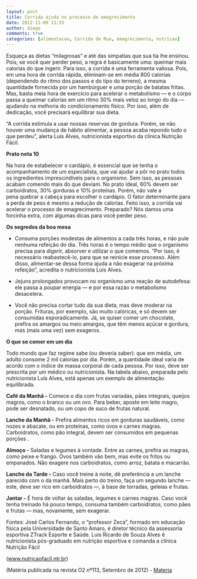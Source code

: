 ```yaml
---
layout: post
title: Corrida ajuda no processo de emagrecimento
date: 2012-11-09 13:33
author: diego
comments: true
categories: [alimentacao, Corrida de Rua, emagrecimento, nutricao]
---
```

Esqueça as dietas “milagrosas” e até das simpatias que sua tia lhe ensinou. Pois, se você quer perder peso, a regra é basicamente uma: queimar mais calorias do que ingerir. Para isso, a corrida é uma ferramenta valiosa. Pois, em uma hora de corrida rápida, eliminam-se em média 800 calorias (dependendo do ritmo dos passos e do tipo do terreno), a mesma quantidade fornecida por um hambúrguer e uma porção de batatas fritas. Mas, basta meia hora de exercício para acelerar o metabolismo — e o corpo passa a queimar calorias em um ritmo 30% mais veloz ao longo do dia — ajudando na melhoria do condicionamento físico. Por isso, além de dedicação, você precisará equilibrar sua dieta.

“A corrida estimula a usar nossas reservas de gordura. Porém, se não houver uma mudança de hábito alimentar, a pessoa acaba repondo tudo o que perdeu”, alerta Luís Alves, nutricionista esportivo da clínica Nutrição Fácil.

<strong>Prato nota 10</strong>

Na hora de estabelecer o cardápio, é essencial que se tenha o acompanhamento de um especialista, que vai ajudar a pôr no prato todos os ingredientes imprescindíveis para o organismo. Sem isso, as pessoas acabam comendo mais do que deviam. No prato ideal, 60% devem ser carboidratos, 30% gorduras e 10% proteínas. Porém, não vale a pena quebrar a cabeça para escolher o cardápio. O fator determinante para a perda de peso é mesmo a redução de calorias. Feito isso, a corrida vai acelerar o processo de emagrecimento. Preparado? Nós damos uma forcinha extra, com algumas dicas para você perder peso.

<strong>Os segredos da boa mesa</strong>

- Consuma porções modestas de alimentos a cada três horas, e não pule nenhuma refeição do dia. Três horas é o tempo médio que o organismo precisa para digerir, absorver e utilizar o que comemos. “Por isso, é necessário reabastecê-lo, para que se reinicie esse processo. Além disso, alimentar-se dessa forma ajuda a não exagerar na próxima refeição”, acredita o nutricionista Luís Alves.

- Jejuns prolongados provocam no organismo uma reação de autodefesa: ele passa a poupar energia — e por essa razão o metabolismo desacelera.

- Você não precisa cortar tudo da sua dieta, mas deve moderar na porção. Frituras, por exemplo, são muito calóricas, e só devem ser consumidas esporadicamente. Já, se quiser comer um chocolate, prefira os amargos ou meio amargos, que têm menos açúcar e gordura, mas (mais uma vez) sem exageros.

<strong>O que se comer em um dia</strong>

<strong></strong>Todo mundo que faz regime sabe (ou deveria saber): que em média, um adulto consome 2 mil calorias por dia. Porém, a quantidade ideal varia de acordo com o índice de massa corporal de cada pessoa. Por isso, deve ser prescrita por um médico ou nutricionista. Na tabela abaixo, preparada pelo nutricionista Luís Alves, está apenas um exemplo de alimentação equilibrada.

<strong>Café da Manhã -</strong> Comece o dia com frutas variadas, pães integrais, queijos magros, como o branco ou um ovo. Para beber, aposte em leite magro, pode ser desnatado, ou um copo de suco de frutas natural.

<strong>Lanche da Manhã -</strong> Prefira alimentos ricos em gorduras saudáveis, como nozes e abacate, ou em proteínas, como ovos e carnes magras. Carboidratos, como pão integral, devem ser consumidos em pequenas porções .

<strong>Almoço -</strong> Saladas e legumes à vontade. Entre as carnes, prefira as magras, como peixe e frango. Ovos também vão bem, mas evite os fritos ou empanados. Não exagere nos carboidratos, como arroz, batata e macarrão.

<strong>Lanche da Tarde -</strong> Caso você treine à noite, dê preferência a um lanche parecido com o da manhã. Mais perto do treino, faça um segundo lanche — este, deve ser rico em carboidratos —, à base de torradas, geleias e frutas.

<strong>Jantar -</strong> É hora de voltar às saladas, legumes e carnes magras. Caso você tenha treinado há pouco tempo, consuma também carboidratos, como pães e frutas — mas, novamente, sem exagerar.

Fontes: José Carlos Fernando, o “professor Zeca”, formado em educação física pela Universidade de Santo Amaro, é diretor técnico da assessoria esportiva ZTrack Esporte e Saúde. Luís Ricardo de Souza Alves é nutricionista pós-graduado em nutrição esportiva e comanda a clínica Nutrição Fácil

(<a href="http://www.nutricaofacil.ntr.br/" target="_blank">www.nutricaofacil.ntr.br</a>)

(Matéria publicada na revista O2 nº113, Setembro de 2012) - <a href="http://exame.abril.com.br/carreira/noticias/as-carreiras-com-mais-profissionais-psicopatas?page=2" target="_blank">Materia</a>
